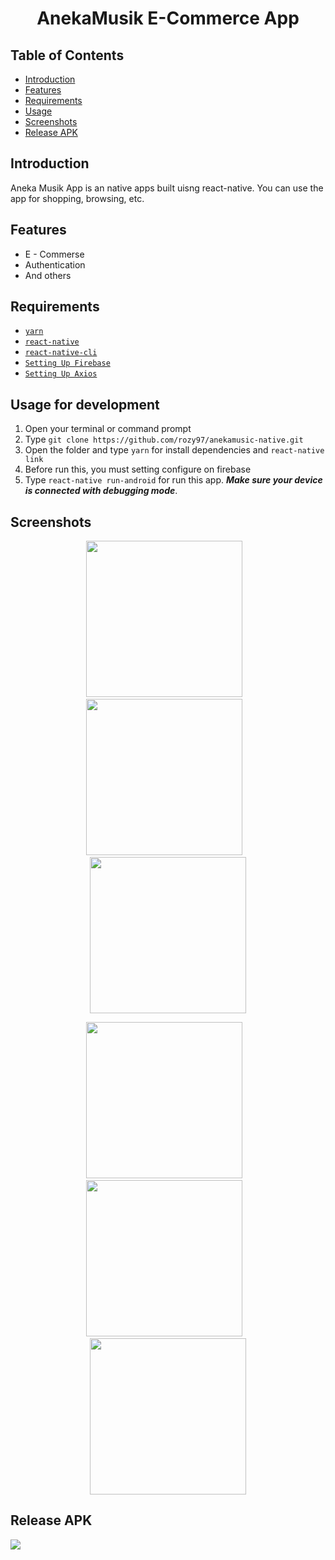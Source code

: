 <h1 align='center'>AnekaMusik E-Commerce App</h1>

## Table of Contents

- [Introduction](#introduction)
- [Features](#features)
- [Requirements](#requirements)
- [Usage](#usage-for-development)
- [Screenshots](#screenshots)
- [Release APK](#release-apk)

## Introduction
Aneka Musik App is an native apps built uisng react-native. You can use the app for shopping, browsing, etc.

## Features
* E - Commerse
* Authentication
* And others

## Requirements
* [`yarn`](https://yarnpkg.com/en/docs/install)
* [`react-native`](https://facebook.github.io/react-native/docs/getting-started)
* [`react-native-cli`](https://facebook.github.io/react-native/docs/getting-started)
* [`Setting Up Firebase`](https://firebase.google.com/)
* [`Setting Up Axios`](https://github.com/axios/axios)

## Usage for development
1. Open your terminal or command prompt
2. Type `git clone https://github.com/rozy97/anekamusic-native.git`
3. Open the folder and type `yarn` for install dependencies and `react-native link`
4. Before run this, you must setting configure on firebase 
5. Type `react-native run-android` for run this app. ***Make sure your device is connected with debugging mode***.

## Screenshots
<p align="center">
    <span>
      <img src="https://raw.githubusercontent.com/rozy97/pic/master/Screenshot_20191021-153500.jpg" width="250px" />
      &nbsp;&nbsp;
      <img src="https://raw.githubusercontent.com/rozy97/pic/master/Screenshot_20191021-153510.jpg" width="250px" />
      &nbsp;&nbsp;
      <img src="https://raw.githubusercontent.com/rozy97/pic/master/Screenshot_20191021-153628.jpg" width="250px" />
    </span>
    
  </p>
  <p align="center">
    <span>
      <img src="https://raw.githubusercontent.com/rozy97/pic/master/Screenshot_20191021-153701.jpg" width="250px" />
      &nbsp;&nbsp;
      <img src="https://raw.githubusercontent.com/rozy97/pic/master/Screenshot_20191021-153636.jpg" width="250px" />
      &nbsp;&nbsp;
      <img src="https://raw.githubusercontent.com/rozy97/pic/master/Screenshot_20191021-153518.jpg" width="250px" />
    </span>
    
  </p>

## Release APK
<a href="https://drive.google.com/open?id=1EIB3iXkxIYJBSp6yZmAfEpOIGB-9dPmz">
  <img src="https://img.shields.io/badge/Download-drive-blue"/>
</a>

